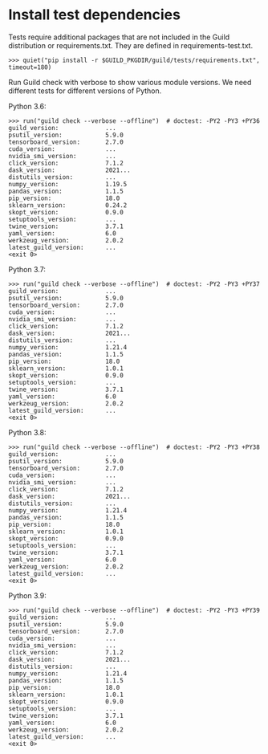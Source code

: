 # Install test dependencies

Tests require additional packages that are not included in the Guild
distribution or requirements.txt. They are defined in
requirements-test.txt.

    >>> quiet("pip install -r $GUILD_PKGDIR/guild/tests/requirements.txt", timeout=180)

Run Guild check with verbose to show various module versions. We need
different tests for different versions of Python.

Python 3.6:

    >>> run("guild check --verbose --offline")  # doctest: -PY2 -PY3 +PY36
    guild_version:             ...
    psutil_version:            5.9.0
    tensorboard_version:       2.7.0
    cuda_version:              ...
    nvidia_smi_version:        ...
    click_version:             7.1.2
    dask_version:              2021...
    distutils_version:         ...
    numpy_version:             1.19.5
    pandas_version:            1.1.5
    pip_version:               18.0
    sklearn_version:           0.24.2
    skopt_version:             0.9.0
    setuptools_version:        ...
    twine_version:             3.7.1
    yaml_version:              6.0
    werkzeug_version:          2.0.2
    latest_guild_version:      ...
    <exit 0>

Python 3.7:

    >>> run("guild check --verbose --offline")  # doctest: -PY2 -PY3 +PY37
    guild_version:             ...
    psutil_version:            5.9.0
    tensorboard_version:       2.7.0
    cuda_version:              ...
    nvidia_smi_version:        ...
    click_version:             7.1.2
    dask_version:              2021...
    distutils_version:         ...
    numpy_version:             1.21.4
    pandas_version:            1.1.5
    pip_version:               18.0
    sklearn_version:           1.0.1
    skopt_version:             0.9.0
    setuptools_version:        ...
    twine_version:             3.7.1
    yaml_version:              6.0
    werkzeug_version:          2.0.2
    latest_guild_version:      ...
    <exit 0>

Python 3.8:

    >>> run("guild check --verbose --offline")  # doctest: -PY2 -PY3 +PY38
    guild_version:             ...
    psutil_version:            5.9.0
    tensorboard_version:       2.7.0
    cuda_version:              ...
    nvidia_smi_version:        ...
    click_version:             7.1.2
    dask_version:              2021...
    distutils_version:         ...
    numpy_version:             1.21.4
    pandas_version:            1.1.5
    pip_version:               18.0
    sklearn_version:           1.0.1
    skopt_version:             0.9.0
    setuptools_version:        ...
    twine_version:             3.7.1
    yaml_version:              6.0
    werkzeug_version:          2.0.2
    latest_guild_version:      ...
    <exit 0>

Python 3.9:

    >>> run("guild check --verbose --offline")  # doctest: -PY2 -PY3 +PY39
    guild_version:             ...
    psutil_version:            5.9.0
    tensorboard_version:       2.7.0
    cuda_version:              ...
    nvidia_smi_version:        ...
    click_version:             7.1.2
    dask_version:              2021...
    distutils_version:         ...
    numpy_version:             1.21.4
    pandas_version:            1.1.5
    pip_version:               18.0
    sklearn_version:           1.0.1
    skopt_version:             0.9.0
    setuptools_version:        ...
    twine_version:             3.7.1
    yaml_version:              6.0
    werkzeug_version:          2.0.2
    latest_guild_version:      ...
    <exit 0>
